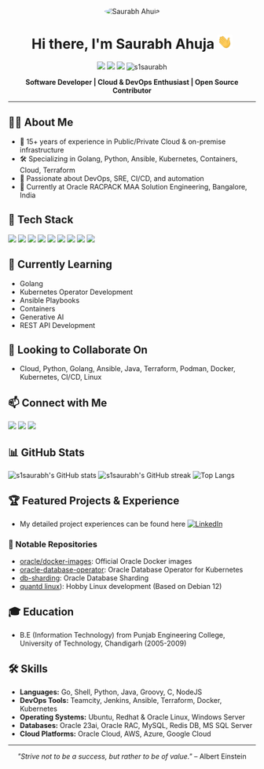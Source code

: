 
<p align="center">
  <img src="SaurabhAhuja.jpg" width="120" height="120" style="border-radius:50%" alt="Saurabh Ahuja"/>
</p>

<h1 align="center">Hi there, I'm Saurabh Ahuja <img src="https://raw.githubusercontent.com/ABSphreak/ABSphreak/master/gifs/Hi.gif" width="30px"></h1>

<p align="center">
  <a href="https://github.com/s1saurabh"><img src="https://img.shields.io/github/followers/s1saurabh?label=Follow&style=social"/></a>
  <a href="https://linkedin.com/in/s1saurabh"><img src="https://img.shields.io/badge/-LinkedIn-blue?style=flat&logo=linkedin&logoColor=white"/></a>
  <a href="mailto:s101saurabh@gmail.com"><img src="https://img.shields.io/badge/-Email-red?style=flat&logo=gmail&logoColor=white"/></a>
  <img src="https://komarev.com/ghpvc/?username=s1saurabh&label=Profile%20views&color=0e75b6&style=flat" alt="s1saurabh"/>
</p>

<p align="center">
<b>Software Developer | Cloud & DevOps Enthusiast | Open Source Contributor</b>
</p>

---


## 👨‍💻 About Me
- 💼 15+ years of experience in Public/Private Cloud & on-premise infrastructure
- 🛠️ Specializing in Golang, Python, Ansible, Kubernetes, Containers, Cloud, Terraform
- 🚀 Passionate about DevOps, SRE, CI/CD, and automation
- 🏢 Currently at Oracle RACPACK MAA Solution Engineering, Bangalore, India


## 🚀 Tech Stack
<p align="left">
  <img src="https://img.shields.io/badge/-Golang-00ADD8?style=flat&logo=go&logoColor=white"/>
  <img src="https://img.shields.io/badge/-Python-3776AB?style=flat&logo=python&logoColor=white"/>
  <img src="https://img.shields.io/badge/-Ansible-EE0000?style=flat&logo=ansible&logoColor=white"/>
  <img src="https://img.shields.io/badge/-Kubernetes-326CE5?style=flat&logo=kubernetes&logoColor=white"/>
  <img src="https://img.shields.io/badge/-Docker-2496ED?style=flat&logo=docker&logoColor=white"/>
  <img src="https://img.shields.io/badge/-Terraform-7B42BC?style=flat&logo=terraform&logoColor=white"/>
  <img src="https://img.shields.io/badge/-AWS-232F3E?style=flat&logo=amazon-aws&logoColor=white"/>
  <img src="https://img.shields.io/badge/-OracleCloud-F80000?style=flat&logo=oracle&logoColor=white"/>
  <img src="https://img.shields.io/badge/-Linux-FCC624?style=flat&logo=linux&logoColor=black"/>
</p>

## 🌱 Currently Learning
- Golang
- Kubernetes Operator Development
- Ansible Playbooks
- Containers
- Generative AI
- REST API Development


## 🤝 Looking to Collaborate On
- Cloud, Python, Golang, Ansible, Java, Terraform, Podman, Docker, Kubernetes, CI/CD, Linux


## 📫 Connect with Me
<p>
  <a href="mailto:s101saurabh@gmail.com"><img src="https://img.shields.io/badge/-Email-red?style=flat&logo=gmail&logoColor=white"/></a>
  <a href="https://linkedin.com/in/s1saurabh"><img src="https://img.shields.io/badge/-LinkedIn-blue?style=flat&logo=linkedin&logoColor=white"/></a>
  <a href="https://github.com/s1saurabh"><img src="https://img.shields.io/badge/-GitHub-black?style=flat&logo=github&logoColor=white"/></a>
</p>


## 📊 GitHub Stats
<p align="left">
  <img src="https://github-readme-stats.vercel.app/api?username=s1saurabh&show_icons=true&theme=radical" alt="s1saurabh's GitHub stats"/>
  <img src="https://github-readme-streak-stats.herokuapp.com/?user=s1saurabh&theme=radical" alt="s1saurabh's GitHub streak"/>
  <img src="https://github-readme-stats.vercel.app/api/top-langs/?username=s1saurabh&layout=compact&theme=radical" alt="Top Langs"/>
</p>


## 🏆 Featured Projects & Experience
- My detailed project experiences can be found here [![LinkedIn](https://img.shields.io/badge/-s1saurabh-blue?style=flat&logo=Linkedin&logoColor=white&link=https://linkedin.com/in/s1saurabh)](https://linkedin.com/in/s1saurabh)

### 📂 Notable Repositories
- [oracle/docker-images](https://github.com/oracle/docker-images): Official Oracle Docker images
- [oracle-database-operator](https://github.com/oracle/oracle-database-operator): Oracle Database Operator for Kubernetes
- [db-sharding](https://github.com/oracle/db-sharding): Oracle Database Sharding
- [quantd linux](https://github.com/quantdlinux/quantdlinux.github.io)): Hobby Linux development (Based on Debian 12)

## 🎓 Education
- B.E (Information Technology) from Punjab Engineering College, University of Technology, Chandigarh (2005-2009)


## 🛠️ Skills
- **Languages:** Go, Shell, Python, Java, Groovy, C, NodeJS
- **DevOps Tools:** Teamcity, Jenkins, Ansible, Terraform, Docker, Kubernetes
- **Operating Systems:** Ubuntu, Redhat & Oracle Linux, Windows Server
- **Databases:** Oracle 23ai, Oracle RAC, MySQL, Redis DB, MS SQL Server
- **Cloud Platforms:** Oracle Cloud, AWS, Azure, Google Cloud


---

<p align="center">
  <i>"Strive not to be a success, but rather to be of value."</i> – Albert Einstein
</p>


